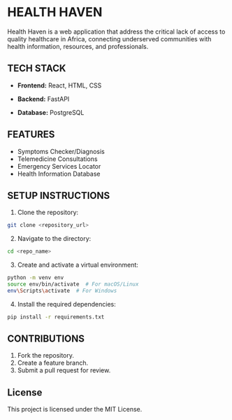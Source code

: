 # HEALTH HAVEN

Health Haven is a web application that address the critical lack of access to quality healthcare in Africa,
connecting underserved communities with health information, resources, and professionals.

## TECH STACK

- **Frontend:** React, HTML, CSS

- **Backend:** FastAPI

- **Database:** PostgreSQL

## FEATURES

- Symptoms Checker/Diagnosis
- Telemedicine Consultations
- Emergency Services Locator
- Health Information Database

## SETUP INSTRUCTIONS

1. Clone the repository:
```bash
git clone <repository_url>
```

2. Navigate to the directory:
```bash
cd <repo_name>
```

3. Create and activate a virtual environment:
```bash
python -m venv env
source env/bin/activate  # For macOS/Linux
env\Scripts\activate  # For Windows
```

4. Install the required dependencies:
```bash
pip install -r requirements.txt
```

## CONTRIBUTIONS

1. Fork the repository.
2. Create a feature branch.
3. Submit a pull request for review.

## License

This project is licensed under the MIT License.